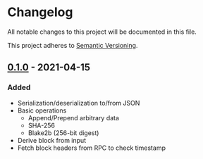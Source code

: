 # Changelog

All notable changes to this project will be documented in this file.

This project adheres to [Semantic Versioning].

## [0.1.0] - 2021-04-15

### Added

- Serialization/deserialization to/from JSON
- Basic operations
  - Append/Prepend arbitrary data
  - SHA-256
  - Blake2b (256-bit digest)
- Derive block from input
- Fetch block headers from RPC to check timestamp

[0.1.0]: https://gitlab.com/tzstamp/proof/-/releases/0.1.0
[Semantic Versioning]: https://semver.org/spec/v2.0.0.html
